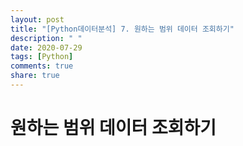 ```yaml
---
layout: post
title: "[Python데이터분석] 7. 원하는 범위 데이터 조회하기"
description: " "
date: 2020-07-29
tags: [Python]
comments: true
share: true
---
```


# 원하는 범위 데이터 조회하기
